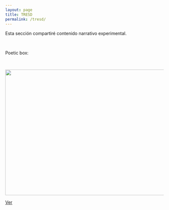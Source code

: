 ```yaml
---
layout: page
title: TRESD
permalink: /tresd/
---
```


Esta sección compartiré contenido narrativo experimental.
<p>&nbsp;</p>

Poetic box:<br>
<p>&nbsp;</p>

<img src="https://media.giphy.com/media/KorNcnaioL4YcQaMeU/giphy.gif" width="600" height="400" />

[Ver](https://allennpp.github.io/poeticbox/)

